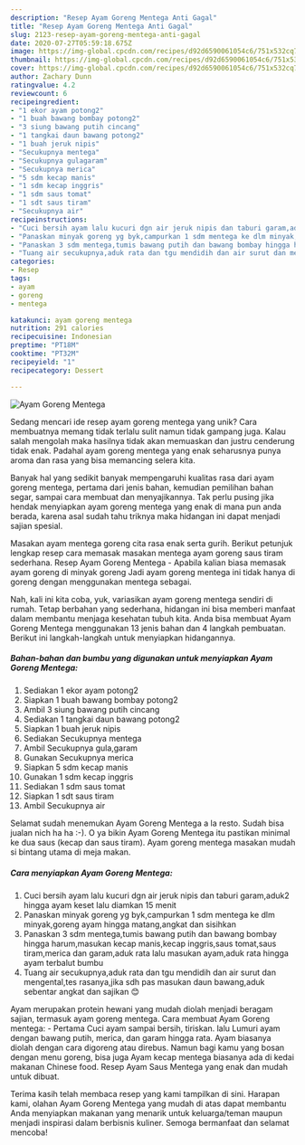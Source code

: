 ```yaml
---
description: "Resep Ayam Goreng Mentega Anti Gagal"
title: "Resep Ayam Goreng Mentega Anti Gagal"
slug: 2123-resep-ayam-goreng-mentega-anti-gagal
date: 2020-07-27T05:59:18.675Z
image: https://img-global.cpcdn.com/recipes/d92d6590061054c6/751x532cq70/ayam-goreng-mentega-foto-resep-utama.jpg
thumbnail: https://img-global.cpcdn.com/recipes/d92d6590061054c6/751x532cq70/ayam-goreng-mentega-foto-resep-utama.jpg
cover: https://img-global.cpcdn.com/recipes/d92d6590061054c6/751x532cq70/ayam-goreng-mentega-foto-resep-utama.jpg
author: Zachary Dunn
ratingvalue: 4.2
reviewcount: 6
recipeingredient:
- "1 ekor ayam potong2"
- "1 buah bawang bombay potong2"
- "3 siung bawang putih cincang"
- "1 tangkai daun bawang potong2"
- "1 buah jeruk nipis"
- "Secukupnya mentega"
- "Secukupnya gulagaram"
- "Secukupnya merica"
- "5 sdm kecap manis"
- "1 sdm kecap inggris"
- "1 sdm saus tomat"
- "1 sdt saus tiram"
- "Secukupnya air"
recipeinstructions:
- "Cuci bersih ayam lalu kucuri dgn air jeruk nipis dan taburi garam,aduk2 hingga ayam keset lalu diamkan 15 menit"
- "Panaskan minyak goreng yg byk,campurkan 1 sdm mentega ke dlm minyak,goreng ayam hingga matang,angkat dan sisihkan"
- "Panaskan 3 sdm mentega,tumis bawang putih dan bawang bombay hingga harum,masukan kecap manis,kecap inggris,saus tomat,saus tiram,merica dan garam,aduk rata lalu masukan ayam,aduk rata hingga ayam terbalut bumbu"
- "Tuang air secukupnya,aduk rata dan tgu mendidih dan air surut dan mengental,tes rasanya,jika sdh pas masukan daun bawang,aduk sebentar angkat dan sajikan 😊"
categories:
- Resep
tags:
- ayam
- goreng
- mentega

katakunci: ayam goreng mentega 
nutrition: 291 calories
recipecuisine: Indonesian
preptime: "PT18M"
cooktime: "PT32M"
recipeyield: "1"
recipecategory: Dessert

---
```



![Ayam Goreng Mentega](https://img-global.cpcdn.com/recipes/d92d6590061054c6/751x532cq70/ayam-goreng-mentega-foto-resep-utama.jpg)

Sedang mencari ide resep ayam goreng mentega yang unik? Cara membuatnya memang tidak terlalu sulit namun tidak gampang juga. Kalau salah mengolah maka hasilnya tidak akan memuaskan dan justru cenderung tidak enak. Padahal ayam goreng mentega yang enak seharusnya punya aroma dan rasa yang bisa memancing selera kita.

Banyak hal yang sedikit banyak mempengaruhi kualitas rasa dari ayam goreng mentega, pertama dari jenis bahan, kemudian pemilihan bahan segar, sampai cara membuat dan menyajikannya. Tak perlu pusing jika hendak menyiapkan ayam goreng mentega yang enak di mana pun anda berada, karena asal sudah tahu triknya maka hidangan ini dapat menjadi sajian spesial.

Masakan ayam mentega goreng cita rasa enak serta gurih. Berikut petunjuk lengkap resep cara memasak masakan mentega ayam goreng saus tiram sederhana. Resep Ayam Goreng Mentega - Apabila kalian biasa memasak ayam goreng di minyak goreng Jadi ayam goreng mentega ini tidak hanya di goreng dengan menggunakan mentega sebagai.


Nah, kali ini kita coba, yuk, variasikan ayam goreng mentega sendiri di rumah. Tetap berbahan yang sederhana, hidangan ini bisa memberi manfaat dalam membantu menjaga kesehatan tubuh kita. Anda bisa membuat Ayam Goreng Mentega menggunakan 13 jenis bahan dan 4 langkah pembuatan. Berikut ini langkah-langkah untuk menyiapkan hidangannya.

<!--inarticleads1-->

##### Bahan-bahan dan bumbu yang digunakan untuk menyiapkan Ayam Goreng Mentega:

1. Sediakan 1 ekor ayam potong2
1. Siapkan 1 buah bawang bombay potong2
1. Ambil 3 siung bawang putih cincang
1. Sediakan 1 tangkai daun bawang potong2
1. Siapkan 1 buah jeruk nipis
1. Sediakan Secukupnya mentega
1. Ambil Secukupnya gula,garam
1. Gunakan Secukupnya merica
1. Siapkan 5 sdm kecap manis
1. Gunakan 1 sdm kecap inggris
1. Sediakan 1 sdm saus tomat
1. Siapkan 1 sdt saus tiram
1. Ambil Secukupnya air


Selamat sudah menemukan Ayam Goreng Mentega a la resto. Sudah bisa jualan nich ha ha :-). O ya bikin Ayam Goreng Mentega itu pastikan minimal ke dua saus (kecap dan saus tiram). Ayam goreng mentega masakan mudah si bintang utama di meja makan. 

<!--inarticleads2-->

##### Cara menyiapkan Ayam Goreng Mentega:

1. Cuci bersih ayam lalu kucuri dgn air jeruk nipis dan taburi garam,aduk2 hingga ayam keset lalu diamkan 15 menit
1. Panaskan minyak goreng yg byk,campurkan 1 sdm mentega ke dlm minyak,goreng ayam hingga matang,angkat dan sisihkan
1. Panaskan 3 sdm mentega,tumis bawang putih dan bawang bombay hingga harum,masukan kecap manis,kecap inggris,saus tomat,saus tiram,merica dan garam,aduk rata lalu masukan ayam,aduk rata hingga ayam terbalut bumbu
1. Tuang air secukupnya,aduk rata dan tgu mendidih dan air surut dan mengental,tes rasanya,jika sdh pas masukan daun bawang,aduk sebentar angkat dan sajikan 😊


Ayam merupakan protein hewani yang mudah diolah menjadi beragam sajian, termasuk ayam goreng mentega. Cara membuat Ayam Goreng mentega: - Pertama Cuci ayam sampai bersih, tiriskan. lalu Lumuri ayam dengan bawang putih, merica, dan garam hingga rata. Ayam biasanya diolah dengan cara digoreng atau direbus. Namun bagi kamu yang bosan dengan menu goreng, bisa juga Ayam kecap mentega biasanya ada di kedai makanan Chinese food. Resep Ayam Saus Mentega yang enak dan mudah untuk dibuat. 

Terima kasih telah membaca resep yang kami tampilkan di sini. Harapan kami, olahan Ayam Goreng Mentega yang mudah di atas dapat membantu Anda menyiapkan makanan yang menarik untuk keluarga/teman maupun menjadi inspirasi dalam berbisnis kuliner. Semoga bermanfaat dan selamat mencoba!
